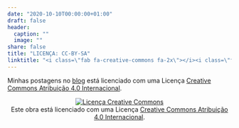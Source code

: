```yaml
---
date: "2020-10-10T00:00:00+01:00"
draft: false
header:
  caption: ""
  image: ""
share: false
title: "LICENÇA: CC-BY-SA"
linktitle: "<i class=\"fab fa-creative-commons fa-2x\"></i><i class=\"fab fa-creative-commons-by fa-2x\"></i><i class=\"fab fa-creative-commons-sa fa-2x\"></i>"
---
```



Minhas postagens no [blog](/post/) está licenciado com uma Licença [Creative Commons Atribuição 4.0 Internacional](http://creativecommons.org/licenses/by-sa/4.0/).

<center>
<a rel="license" href="http://creativecommons.org/licenses/by/4.0/"><img alt="Licença Creative Commons" style="border-width:0" src="https://i.creativecommons.org/l/by/4.0/88x31.png" /></a><br />Este obra está licenciado com uma Licença <a rel="license" href="http://creativecommons.org/licenses/by/4.0/">Creative Commons Atribuição 4.0 Internacional</a>.
</center>

